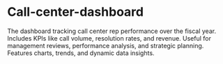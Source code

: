 # Call-center-dashboard
The dashboard tracking call center rep performance over the fiscal year. Includes KPIs like call volume, resolution rates, and revenue. Useful for management reviews, performance analysis, and strategic planning. Features charts, trends, and dynamic data insights.
